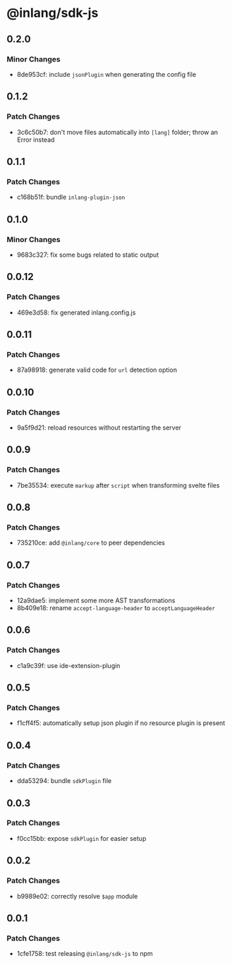 # @inlang/sdk-js

## 0.2.0

### Minor Changes

- 8de953cf: include `jsonPlugin` when generating the config file

## 0.1.2

### Patch Changes

- 3c6c50b7: don't move files automatically into `[lang]` folder; throw an Error instead

## 0.1.1

### Patch Changes

- c168b51f: bundle `inlang-plugin-json`

## 0.1.0

### Minor Changes

- 9683c327: fix some bugs related to static output

## 0.0.12

### Patch Changes

- 469e3d58: fix generated inlang.config.js

## 0.0.11

### Patch Changes

- 87a98918: generate valid code for `url` detection option

## 0.0.10

### Patch Changes

- 9a5f9d21: reload resources without restarting the server

## 0.0.9

### Patch Changes

- 7be35534: execute `markup` after `script` when transforming svelte files

## 0.0.8

### Patch Changes

- 735210ce: add `@inlang/core` to peer dependencies

## 0.0.7

### Patch Changes

- 12a9dae5: implement some more AST transformations
- 8b409e18: rename `accept-language-header` to `acceptLanguageHeader`

## 0.0.6

### Patch Changes

- c1a9c39f: use ide-extension-plugin

## 0.0.5

### Patch Changes

- f1cff4f5: automatically setup json plugin if no resource plugin is present

## 0.0.4

### Patch Changes

- dda53294: bundle `sdkPlugin` file

## 0.0.3

### Patch Changes

- f0cc15bb: expose `sdkPlugin` for easier setup

## 0.0.2

### Patch Changes

- b9989e02: correctly resolve `$app` module

## 0.0.1

### Patch Changes

- 1cfe1758: test releasing `@inlang/sdk-js` to npm
